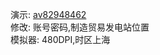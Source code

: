 演示: [av82948462](https://www.bilibili.com/video/av82948462/)  
修改: 账号密码,制造贸易发电站位置  
模拟器: 480DPI,时区上海  
